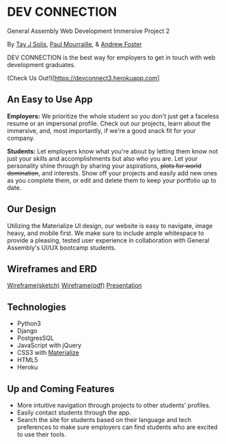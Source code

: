 # DEV CONNECTION
General Assembly Web Development Immersive Project 2

By [Tay J Solis](https://github.com/tay-solis), [Paul Mourraille](https://github.com/pmourraille), & [Andrew Foster](https://github.com/atfcreative)

DEV CONNECTION is the best way for employers to get in touch with web development graduates.

(Check Us Out!)[https://devconnect3.herokuapp.com]

## An Easy to Use App
**Employers:** We prioritize the whole student so you don't just get a faceless resume or an impersonal profile. Check out our projects, learn about the immersive, and, most importantly, if we're a good snack fit for your company.

**Students:** Let employers know what you're about by letting them know not just your skills and accomplishments but also who you are. Let your personality shine through by sharing your aspirations, ~~plots for world domination~~, and interests. Show off your projects and easily add new ones as you complete them, or edit and delete them to keep your portfolio up to date.

## Our Design
Utilizing the Materialize UI design, our website is easy to navigate, image heavy, and mobile first. We make sure to include ample whitespace to provide a pleasing, tested user experience in collaboration with General Assembly's UI/UX bootcamp students.

## Wireframes and ERD
[Wireframe(sketch)](https://drive.google.com/file/d/1rFJwvSwo27TdzOLeKJ_Z4lwNokpKCCoT/view?usp=sharing)
[Wireframe(pdf)](https://drive.google.com/file/d/14pAWKGdYGuhlake04AenX7hy_EXVWuNC/view?usp=sharing)
[Presentation](https://docs.google.com/presentation/d/1etLmVbFaJ5bxG46zbDQJSuraRb7yWA70FLQjjC-9sok/edit?usp=sharing)

## Technologies
- Python3
- Django
- PostgresSQL
- JavaScript with jQuery
- CSS3 with [Materialize](https://materializecss.com/)
- HTML5
- Heroku

## Up and Coming Features
- More intuitive navigation through projects to other students' profiles.
- Easily contact students through the app.
- Search the site for students based on their language and tech preferences to make sure employers can find students who are excited to use their tools.
